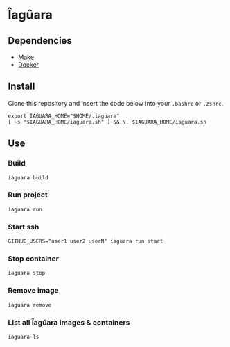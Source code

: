 # Îagûara


## Dependencies

- [Make](https://www.gnu.org/software/make/manual/html_node/index.html)
- [Docker](https://docs.docker.com/install/)


## Install

Clone this repository and insert the code below into your `.bashrc` or `.zshrc`.

```shell
export IAGUARA_HOME="$HOME/.iaguara"
[ -s "$IAGUARA_HOME/iaguara.sh" ] && \. $IAGUARA_HOME/iaguara.sh
```


## Use

### Build

```shell
iaguara build
```

### Run project

```shell
iaguara run
```

### Start ssh

```shell
GITHUB_USERS="user1 user2 userN" iaguara run start
```

### Stop container

```shell
iaguara stop
```

### Remove image

```shell
iaguara remove
```

### List all Îagûara images & containers

```shell
iaguara ls
```
